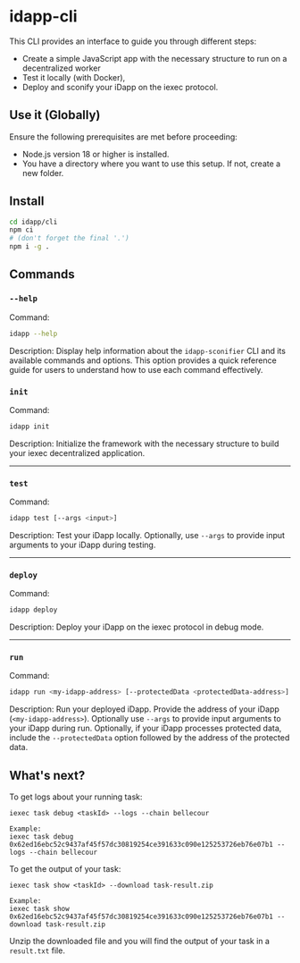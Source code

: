 # idapp-cli

This CLI provides an interface to guide you through different steps:

- Create a simple JavaScript app with the necessary structure to run on a
  decentralized worker
- Test it locally (with Docker),
- Deploy and sconify your iDapp on the iexec protocol.

## Use it (Globally)

Ensure the following prerequisites are met before proceeding:

- Node.js version 18 or higher is installed.
- You have a directory where you want to use this setup. If not, create a new
  folder.

## Install

```sh
cd idapp/cli
npm ci
# (don't forget the final '.')
npm i -g .
```

## Commands

### `--help`

Command:

```bash
idapp --help
```

Description: Display help information about the `idapp-sconifier` CLI and its
available commands and options. This option provides a quick reference guide for
users to understand how to use each command effectively.

### `init`

Command:

```bash
idapp init
```

Description: Initialize the framework with the necessary structure to build your
iexec decentralized application.

---

### `test`

Command:

```bash
idapp test [--args <input>]
```

Description: Test your iDapp locally. Optionally, use `--args` to provide input
arguments to your iDapp during testing.

---

### `deploy`

Command:

```bash
idapp deploy
```

Description: Deploy your iDapp on the iexec protocol in debug mode.

---

### `run`

Command:

```bash
idapp run <my-idapp-address> [--protectedData <protectedData-address>] [--args <input>]
```

Description: Run your deployed iDapp. Provide the address of your iDapp
(`<my-idapp-address>`). Optionally use `--args` to provide input arguments to
your iDapp during run. Optionally, if your iDapp processes protected data,
include the `--protectedData` option followed by the address of the protected
data.

## What's next?

To get logs about your running task:

```
iexec task debug <taskId> --logs --chain bellecour

Example:
iexec task debug 0x62ed16ebc52c9437af45f57dc30819254ce391633c090e125253726eb76e07b1 --logs --chain bellecour
```

To get the output of your task:

```
iexec task show <taskId> --download task-result.zip

Example:
iexec task show 0x62ed16ebc52c9437af45f57dc30819254ce391633c090e125253726eb76e07b1 --download task-result.zip
```

Unzip the downloaded file and you will find the output of your task in a
`result.txt` file.
